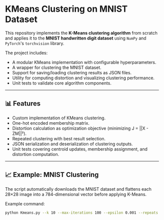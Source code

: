 # KMeans Clustering on MNIST Dataset

This repository implements the **K-Means clustering algorithm** from scratch and applies it to the **MNIST handwritten digit dataset** using `NumPy` and `PyTorch`'s `torchvision` library.

The project includes:
- A modular KMeans implementation with configurable hyperparameters.
- A wrapper for clustering the MNIST dataset.
- Support for saving/loading clustering results as JSON files.
- Utility for computing distortion and visualizing clustering performance.
- Unit tests to validate core algorithm components.

---

## 📊 Features

- Custom implementation of KMeans clustering.
- One-hot encoded membership matrix.
- Distortion calculation as optimization objective (minimizing J = ||X - ZM||²).
- Repeated clustering with best result selection.
- JSON serialization and deserialization of clustering outputs.
- Unit tests covering centroid updates, membership assignment, and distortion computation.

---

## 📈 Example: MNIST Clustering

The script automatically downloads the MNIST dataset and flattens each 28×28 image into a 784-dimensional vector before applying K-Means.

Example command:

```bash
python Kmeans.py --k 10 --max-iterations 100 --epsilon 0.001 --repeats 5 --filename clustering.json


